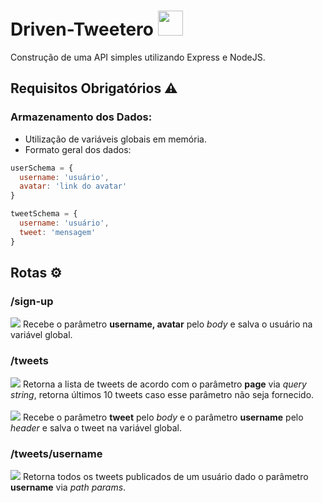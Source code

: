 # Driven-Tweetero <img width="40" height="40" src="https://cdn.pixabay.com/photo/2013/06/07/09/53/twitter-117595_1280.png"/>
Construção de uma API simples utilizando Express e NodeJS.

## Requisitos Obrigatórios ⚠️

### Armazenamento dos Dados:
- Utilização de variáveis globais em memória.
- Formato geral dos dados:

``` javascript
userSchema = {
  username: 'usuário',
  avatar: 'link do avatar' 
}

tweetSchema = {
  username: 'usuário',
  tweet: 'mensagem'
}
```

## Rotas ⚙️

### /sign-up
![](https://place-hold.it/80x20/26ec48/ffffff?text=POST&fontsize=16) Recebe o parâmetro **username, avatar** pelo _body_ e salva o usuário na variável global.
<br>
### /tweets
![](https://place-hold.it/80x20/26baec/ffffff?text=GET&fontsize=16) Retorna a lista de tweets de acordo com o parâmetro **page** via _query string_, retorna últimos 10 tweets caso esse parâmetro não seja fornecido.<br>
<br>
![](https://place-hold.it/80x20/26ec48/ffffff?text=POST&fontsize=16) Recebe o parâmetro **tweet** pelo _body_ e o parâmetro **username** pelo _header_ e salva o tweet na variável global.
<br>
### /tweets/username
![](https://place-hold.it/80x20/26baec/ffffff?text=GET&fontsize=16)  Retorna todos os tweets publicados de um usuário dado o parâmetro **username** via _path params_.
